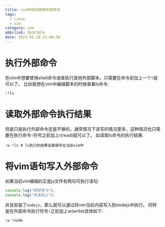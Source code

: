 ```yaml
---
title: vim中如何使用外部命令
tags:
  - linux
  - vim
category: vim
abbrlink: 363c56fa
date: 2023-01-19 21:46:50
---
```



# 执行外部命令
在vim中想要使用shell命令或者执行其他外部脚本，只需要在命令前加上一个`!`就可以了。
比如我想在vim中编辑脚本的时候查看ls命令:
```shell
:!ls
```
# 读取外部命令执行结果
但是只是执行外部命令还是不够的，通常情况下读写的情况更多，这种情况也只需要在执行命令`!`符号之前加上r(read)就可以了。
如读取ls命令的执行结果:
```shell
:w !ls # ls执行的结果会直接写在当前vim中
```

# 将vim语句写入外部命令
如果当前vim编辑的正是js文件有两句可执行语句:
```JavaScript
console.log("好好学习");
console.log("天天向上");
```
并且安装了`nodejs`，那么就可以通过将vim当前内容写入到nodejs中执行。
同样是在外部命令执行符号`!`之前加上w(write)具体如下:
```shell
:w !node
```
